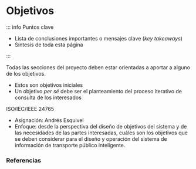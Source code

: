 # Objetivos

::: info Puntos clave

- Lista de conclusiones importantes o mensajes clave (_key takeaways_)
- Síntesis de toda esta página

:::

Todas las secciones del proyecto deben estar orientadas a aportar a alguno de los objetivos.

- Estos son objetivos iniciales
- Un objetivo _per sé_ debe ser el planteamiento del proceso iterativo de consulta de los interesados

ISO/IEC/IEEE 24765

- Asignación: Andrés Esquivel
- Enfoque: desde la perspectiva del diseño de objetivos del sistema y de las necesidades de las partes interesadas, cuáles son los objetivos que se deben considerar para el diseño y operación del sistema de información de transporte público inteligente.

### Referencias

<Citation doi="10.1007/978-3-030-81159-4" />

